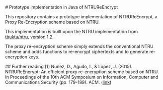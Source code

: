 # Prototype implementation in Java of NTRUReEncrypt

This repository contains a prototype implementation of NTRUReEncrypt, a Proxy Re-Encryption scheme based on NTRU.

This implementation is built upon the NTRU implementation from [tbuktu/ntru](https://github.com/tbuktu/ntru), version 1.2. 

The proxy re-encryption scheme simply extends the conventional NTRU scheme and adds functions to re-encrypt ciphertexts and to generate re-encryption keys.

## Further reading
[1] Nuñez, D., Agudo, I., & Lopez, J. (2015). NTRUReEncrypt: An efficient proxy re-encryption scheme based on NTRU. In Proceedings of the 10th ACM Symposium on Information, Computer and Communications Security (pp. 179-189). ACM. ([link](https://www.nics.uma.es/biblio/citekey/nunez2015ntrureencrypt))

